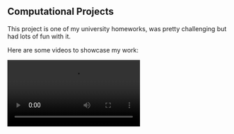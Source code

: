 ## Computational Projects

This project is one of my university homeworks, was pretty challenging but had lots of fun with it.

Here are some videos to showcase my work:

![](https://github.com/LukeGorgadze/NLA-CP/blob/main/ComputationalProblems/Vids/2022-10-14%2021-47-27.mp4)

